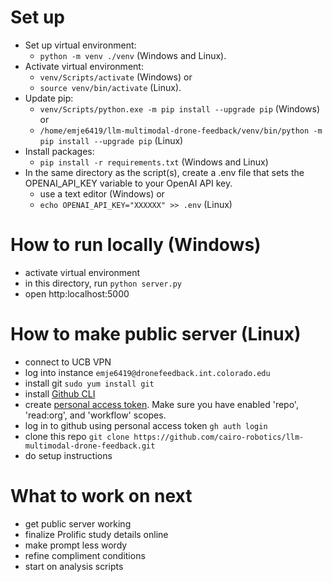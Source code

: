 # Set up
- Set up virtual environment: 
    + `python -m venv ./venv` (Windows and Linux).
- Activate virtual environment: 
    + `venv/Scripts/activate` (Windows) or 
    + `source venv/bin/activate` (Linux).
- Update pip: 
    + `venv/Scripts/python.exe -m pip install --upgrade pip` (Windows) or 
    + `/home/emje6419/llm-multimodal-drone-feedback/venv/bin/python -m pip install --upgrade pip` (Linux)
- Install packages: 
    + `pip install -r requirements.txt` (Windows and Linux)
- In the same directory as the script(s), create a .env file that sets the OPENAI_API_KEY variable to your OpenAI API key.
    + use a text editor (Windows) or 
    + `echo OPENAI_API_KEY="XXXXXX" >> .env` (Linux)

# How to run locally (Windows)
- activate virtual environment
- in this directory, run `python server.py`
- open http:localhost:5000

# How to make public server (Linux)
- connect to UCB VPN 
- log into instance `emje6419@dronefeedback.int.colorado.edu`
- install git `sudo yum install git`
- install [Github CLI](https://github.com/cli/cli/blob/trunk/docs/install_linux.md#fedora-centos-red-hat-enterprise-linux-dnf)
- create [personal access token](https://docs.github.com/en/authentication/keeping-your-account-and-data-secure/managing-your-personal-access-tokens#creating-a-personal-access-token-classic). Make sure you have enabled 'repo', 'read:org', and 'workflow' scopes.
- log in to github using personal access token `gh auth login`
- clone this repo `git clone https://github.com/cairo-robotics/llm-multimodal-drone-feedback.git`
- do setup instructions

# What to work on next
- get public server working
- finalize Prolific study details online
- make prompt less wordy
- refine compliment conditions
- start on analysis scripts